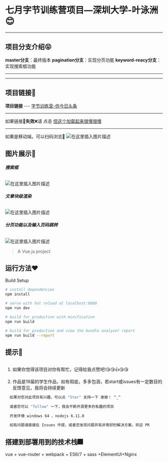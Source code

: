 
# 七月字节训练营项目—深圳大学-叶泳洲😊
------------------------
## 项目分支介绍😝

**master分支**：最终版本
**pagination分支**：实现分页功能
**keyword-reacy分支**：实现搜索框功能

------------
------------
## 项目链接🥨
**项目链接**    ---	   		[字节训练营-仿今日头条](http://39.100.10.54/#/)

---

如果链接🔗**失效**❌请 点击  [但这个加载起来很慢很慢](http://47.106.254.81)


------------------------------------------------------
如果是移动端，可以扫码浏览🐷
![在这里插入图片描述](https://img-blog.csdnimg.cn/20200718175601216.png)

## 图片展示🚗
 ###### **搜索框**

![在这里插入图片描述](https://img-blog.csdnimg.cn/20200718165904243.png?x-oss-process=image/watermark,type_ZmFuZ3poZW5naGVpdGk,shadow_10,text_aHR0cHM6Ly9ibG9nLmNzZG4ubmV0L3N6dXdhdGVyYnJvdGhlcg==,size_4,color_FFFFFF,t_70)

 ###### **文章块级渲染**
![在这里插入图片描述](https://img-blog.csdnimg.cn/20200718165817944.png?x-oss-process=image/watermark,type_ZmFuZ3poZW5naGVpdGk,shadow_10,text_aHR0cHM6Ly9ibG9nLmNzZG4ubmV0L3N6dXdhdGVyYnJvdGhlcg==,size_4,color_FFFFFF,t_70)

 ###### **分页功能以及输入页码跳转**
![在这里插入图片描述](https://img-blog.csdnimg.cn/20200718165928775.png)


> A Vue.js project

## 运行方法❤
 Build Setup

```bash
# install dependencies
npm install

# serve with hot reload at localhost:8080
npm run dev

# build for production with minification
npm run build

# build for production and view the bundle analyzer report
npm run build --report
```

## 提示👩
<p style="display:flex;align-items:center;">

 1. 如果你觉得该项目对你有帮忙，记得给我点赞吧!😘😘👍😘😘</p>
 2. 作品是19届的学生作品，如有瑕疵，多多包涵，若start或issues有一定数目的反馈意见，我将会持续更新
```bash
  如果对您对此项目有兴趣，可以点 "Star" 支持一下 谢谢！ ^_^
  
  或者您可以 "follow" 一下，我会不断开源更多的有趣的项目
  
  开发环境 windows 64 、nodejs 6.11.0
  
  如有问题请直接在 Issues 中提，或者您发现问题并有非常好的解决方案，欢迎 PR
```

## 搭建到部署用到的技术栈🎆
vue  + vue-router + webpack + ES6/7 +  sass +ElementUI+Nginx



